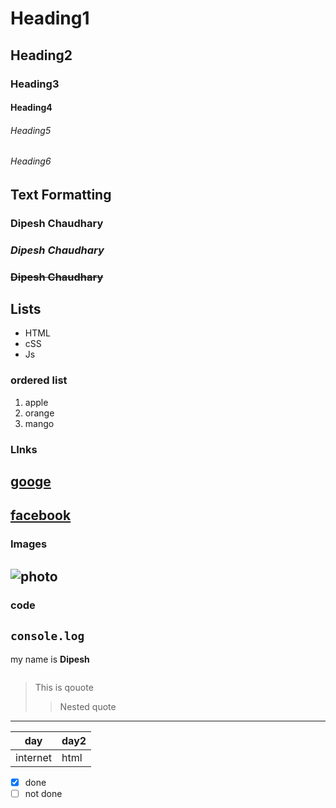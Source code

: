 # Heading1

## Heading2

### Heading3

#### Heading4

###### Heading5

###### Heading6

## Text Formatting

### **Dipesh Chaudhary**

### _Dipesh Chaudhary_

### <del>Dipesh Chaudhary</del>

## Lists

- HTML
- cSS
- Js

### ordered list

1. apple
2. orange
3. mango

### LInks

## [googe](www.goggle.com)

## [facebook](www.facebook.com,"facebook")

### Images

## ![photo](https://images.pexels.com/photos/29352449/pexels-photo-29352449/free-photo-of-tokyo-tower-illuminated-night-skyline-view.jpeg?auto=compress&cs=tinysrgb&w=600&lazy=load)

### code

## `console.log`

my name is **Dipesh**

```

```

> This is qouote
>
> > Nested quote

---

| day      | day2 |
| -------- | ---- |
| internet | html |

- [x] done
- [ ] not done
